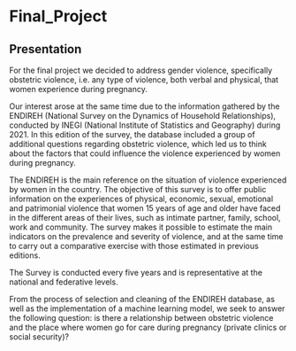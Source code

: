 # Final_Project

## Presentation

For the final project we decided to address gender violence, specifically obstetric violence, i.e. any type of violence, both verbal and physical, that women experience during pregnancy. 

Our interest arose at the same time due to the information gathered by the ENDIREH (National Survey on the Dynamics of Household Relationships), conducted by INEGI (National Institute of Statistics and Geography) during 2021. In this edition of the survey, the database included a group of additional questions regarding obstetric violence, which led us to think about the factors that could influence the violence experienced by women during pregnancy. 

The ENDIREH is the main reference on the situation of violence experienced by women in the country. The objective of this survey is to offer public information on the experiences of physical, economic, sexual, emotional and patrimonial violence that women 15 years of age and older have faced in the different areas of their lives, such as intimate partner, family, school, work and community. The survey makes it possible to estimate the main indicators on the prevalence and severity of violence, and at the same time to carry out a comparative exercise with those estimated in previous editions. 

The Survey is conducted every five years and is representative at the national and federative levels.  

From the process of selection and cleaning of the ENDIREH database, as well as the implementation of a machine learning model, we seek to answer the following question: is there a relationship between obstetric violence and the place where women go for care during pregnancy (private clinics or social security)?
